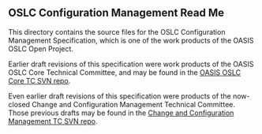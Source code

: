 ## OSLC Configuration Management Read Me

This directory contains the source files for the OSLC Configuration Management Specification, which is one of the work products of the OASIS OSLC Open Project.

Earlier draft revisions of this specification were work products of the OASIS OSLC Core Technical Committee, and may be found in the [OASIS OSLC Core TC SVN repo](https://tools.oasis-open.org/version-control/browse/wsvn/oslc-core/trunk/specs/config/).

Even earlier draft revisions of this specification were products of the now-closed Change and Configuration Management Technical Committee. Those previous drafts may be found in the [Change and Configuration Management TC SVN repo](https://tools.oasis-open.org/version-control/browse/wsvn/oslc-ccm/tags/final/specs/config-mgt/).
